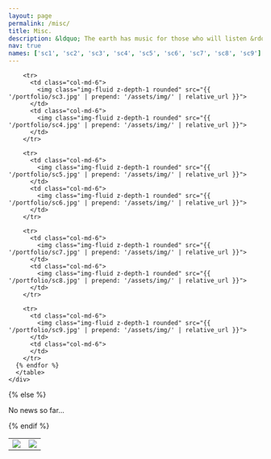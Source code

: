 ```yaml
---
layout: page
permalink: /misc/
title: Misc.
description: &ldquo; The earth has music for those who will listen &rdquo; &mdash; Reginald Holmes
nav: true
names: ['sc1', 'sc2', 'sc3', 'sc4', 'sc5', 'sc6', 'sc7', 'sc8', 'sc9']
---
```


<div class="news">
    <div class="table-responsive">
      <table class="table table-sm table-borderless">
        <tr>
          <td class="col-md-6">
            <img class="img-fluid z-depth-1 rounded" src="{{ '/portfolio/sc1.jpg' | prepend: '/assets/img/' | relative_url }}">
          </td>
		  <td class="col-md-6">
            <img class="img-fluid z-depth-1 rounded" src="{{ '/portfolio/sc2.jpg' | prepend: '/assets/img/' | relative_url }}">
          </td>
        </tr>
		
		<tr>
          <td class="col-md-6">
            <img class="img-fluid z-depth-1 rounded" src="{{ '/portfolio/sc3.jpg' | prepend: '/assets/img/' | relative_url }}">
          </td>
		  <td class="col-md-6">
            <img class="img-fluid z-depth-1 rounded" src="{{ '/portfolio/sc4.jpg' | prepend: '/assets/img/' | relative_url }}">
          </td>
        </tr>
		
		<tr>
          <td class="col-md-6">
            <img class="img-fluid z-depth-1 rounded" src="{{ '/portfolio/sc5.jpg' | prepend: '/assets/img/' | relative_url }}">
          </td>
		  <td class="col-md-6">
            <img class="img-fluid z-depth-1 rounded" src="{{ '/portfolio/sc6.jpg' | prepend: '/assets/img/' | relative_url }}">
          </td>
        </tr>
		
		<tr>
          <td class="col-md-6">
            <img class="img-fluid z-depth-1 rounded" src="{{ '/portfolio/sc7.jpg' | prepend: '/assets/img/' | relative_url }}">
          </td>
		  <td class="col-md-6">
            <img class="img-fluid z-depth-1 rounded" src="{{ '/portfolio/sc8.jpg' | prepend: '/assets/img/' | relative_url }}">
          </td>
        </tr>
		
		<tr>
          <td class="col-md-6">
            <img class="img-fluid z-depth-1 rounded" src="{{ '/portfolio/sc9.jpg' | prepend: '/assets/img/' | relative_url }}">
          </td>
		  <td class="col-md-6">
          </td>
        </tr>
      {% endfor %}
      </table>
    </div>
  {% else %}
    <p>No news so far...</p>
  {% endif %}
</div>

